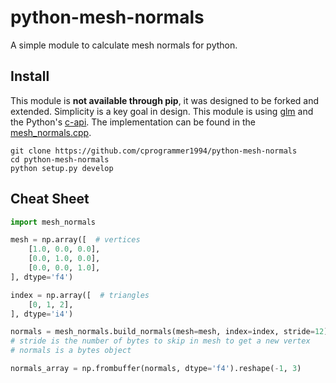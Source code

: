 # python-mesh-normals

A simple module to calculate mesh normals for python.

## Install

This module is **not available through pip**, it was designed to be forked and extended. Simplicity is a key goal in design. This module is using [glm](https://glm.g-truc.net/) and the Python's [c-api](https://docs.python.org/3/c-api/). The implementation can be found in the [mesh_normals.cpp](mesh_normals.cpp).

```
git clone https://github.com/cprogrammer1994/python-mesh-normals
cd python-mesh-normals
python setup.py develop
```

## Cheat Sheet

```py
import mesh_normals

mesh = np.array([  # vertices
    [1.0, 0.0, 0.0],
    [0.0, 1.0, 0.0],
    [0.0, 0.0, 1.0],
], dtype='f4')

index = np.array([  # triangles
    [0, 1, 2],
], dtype='i4')

normals = mesh_normals.build_normals(mesh=mesh, index=index, stride=12)
# stride is the number of bytes to skip in mesh to get a new vertex
# normals is a bytes object

normals_array = np.frombuffer(normals, dtype='f4').reshape(-1, 3)
```
